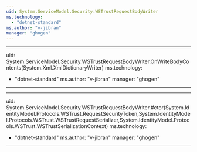 ```yaml
---
uid: System.ServiceModel.Security.WSTrustRequestBodyWriter
ms.technology: 
  - "dotnet-standard"
ms.author: "v-jibran"
manager: "ghogen"
---
```


---
uid: System.ServiceModel.Security.WSTrustRequestBodyWriter.OnWriteBodyContents(System.Xml.XmlDictionaryWriter)
ms.technology: 
  - "dotnet-standard"
ms.author: "v-jibran"
manager: "ghogen"
---

---
uid: System.ServiceModel.Security.WSTrustRequestBodyWriter.#ctor(System.IdentityModel.Protocols.WSTrust.RequestSecurityToken,System.IdentityModel.Protocols.WSTrust.WSTrustRequestSerializer,System.IdentityModel.Protocols.WSTrust.WSTrustSerializationContext)
ms.technology: 
  - "dotnet-standard"
ms.author: "v-jibran"
manager: "ghogen"
---
